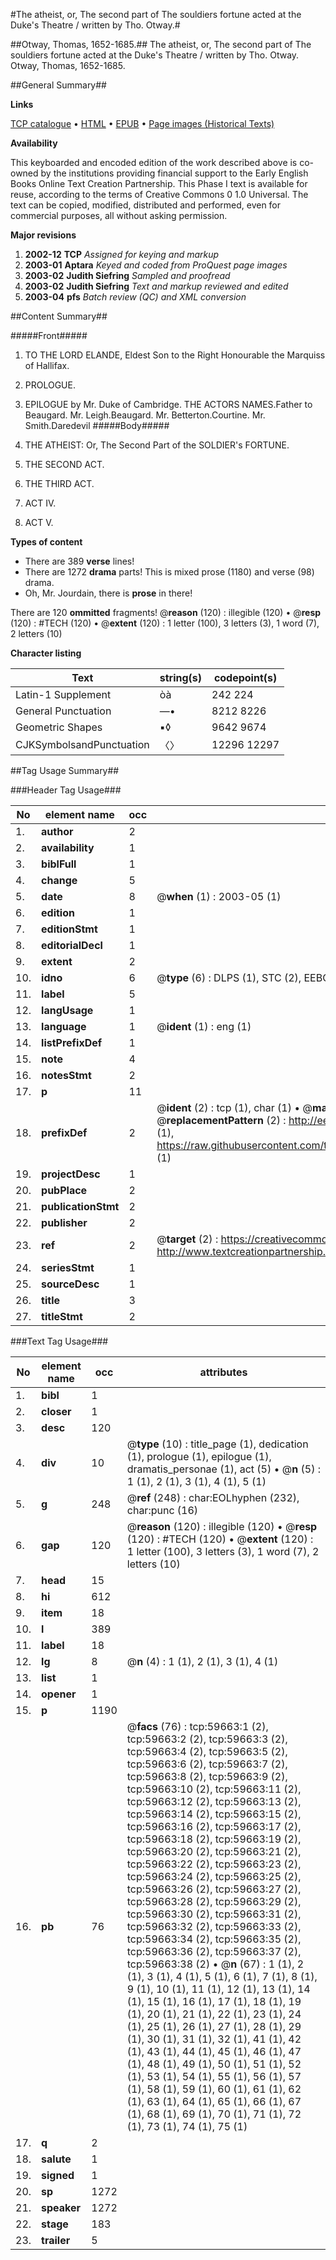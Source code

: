 #The atheist, or, The second part of The souldiers fortune acted at the Duke's Theatre / written by Tho. Otway.#

##Otway, Thomas, 1652-1685.##
The atheist, or, The second part of The souldiers fortune acted at the Duke's Theatre / written by Tho. Otway.
Otway, Thomas, 1652-1685.

##General Summary##

**Links**

[TCP catalogue](http://www.ota.ox.ac.uk/tcp/)  • 
[HTML](http://tei.it.ox.ac.uk/tcp/Texts-HTML/free/A53/A53510.html)  • 
[EPUB](http://tei.it.ox.ac.uk/tcp/Texts-EPUB/free/A53/A53510.epub) • 
[Page images (Historical Texts)](https://data.historicaltexts.jisc.ac.uk/view?pubId=eebo-12330556e&pageId=eebo-12330556e-59663-1)

**Availability**

This keyboarded and encoded edition of the
	       work described above is co-owned by the institutions
	       providing financial support to the Early English Books
	       Online Text Creation Partnership. This Phase I text is
	       available for reuse, according to the terms of Creative
	       Commons 0 1.0 Universal. The text can be copied,
	       modified, distributed and performed, even for
	       commercial purposes, all without asking permission.

**Major revisions**

1. __2002-12__ __TCP__ *Assigned for keying and markup*
1. __2003-01__ __Aptara__ *Keyed and coded from ProQuest page images*
1. __2003-02__ __Judith Siefring__ *Sampled and proofread*
1. __2003-02__ __Judith Siefring__ *Text and markup reviewed and edited*
1. __2003-04__ __pfs__ *Batch review (QC) and XML conversion*

##Content Summary##

#####Front#####

1. TO THE
LORD ELANDE,
Eldest Son to the Right Honourable the
Marquiss of Hallifax.

1. PROLOGUE.

1. EPILOGUE by Mr. Duke of Cambridge.
THE ACTORS NAMES.Father to Beaugard. Mr. Leigh.Beaugard. Mr. Betterton.Courtine. Mr. Smith.Daredevil
#####Body#####

1. THE
ATHEIST:
Or, The Second Part of the
SOLDIER's FORTUNE.

1. THE SECOND ACT.

1. THE THIRD ACT.

1. ACT IV.

1. ACT V.

**Types of content**

  * There are 389 **verse** lines!
  * There are 1272 **drama** parts! This is mixed prose (1180) and verse (98) drama.
  * Oh, Mr. Jourdain, there is **prose** in there!

There are 120 **ommitted** fragments! 
 @__reason__ (120) : illegible (120)  •  @__resp__ (120) : #TECH (120)  •  @__extent__ (120) : 1 letter (100), 3 letters (3), 1 word (7), 2 letters (10)

**Character listing**


|Text|string(s)|codepoint(s)|
|---|---|---|
|Latin-1 Supplement|òà|242 224|
|General Punctuation|—•|8212 8226|
|Geometric Shapes|▪◊|9642 9674|
|CJKSymbolsandPunctuation|〈〉|12296 12297|

##Tag Usage Summary##

###Header Tag Usage###

|No|element name|occ|attributes|
|---|---|---|---|
|1.|__author__|2||
|2.|__availability__|1||
|3.|__biblFull__|1||
|4.|__change__|5||
|5.|__date__|8| @__when__ (1) : 2003-05 (1)|
|6.|__edition__|1||
|7.|__editionStmt__|1||
|8.|__editorialDecl__|1||
|9.|__extent__|2||
|10.|__idno__|6| @__type__ (6) : DLPS (1), STC (2), EEBO-CITATION (1), OCLC (1), VID (1)|
|11.|__label__|5||
|12.|__langUsage__|1||
|13.|__language__|1| @__ident__ (1) : eng (1)|
|14.|__listPrefixDef__|1||
|15.|__note__|4||
|16.|__notesStmt__|2||
|17.|__p__|11||
|18.|__prefixDef__|2| @__ident__ (2) : tcp (1), char (1)  •  @__matchPattern__ (2) : ([0-9\-]+):([0-9IVX]+) (1), (.+) (1)  •  @__replacementPattern__ (2) : http://eebo.chadwyck.com/downloadtiff?vid=$1&page=$2 (1), https://raw.githubusercontent.com/textcreationpartnership/Texts/master/tcpchars.xml#$1 (1)|
|19.|__projectDesc__|1||
|20.|__pubPlace__|2||
|21.|__publicationStmt__|2||
|22.|__publisher__|2||
|23.|__ref__|2| @__target__ (2) : https://creativecommons.org/publicdomain/zero/1.0/ (1), http://www.textcreationpartnership.org/docs/. (1)|
|24.|__seriesStmt__|1||
|25.|__sourceDesc__|1||
|26.|__title__|3||
|27.|__titleStmt__|2||


###Text Tag Usage###

|No|element name|occ|attributes|
|---|---|---|---|
|1.|__bibl__|1||
|2.|__closer__|1||
|3.|__desc__|120||
|4.|__div__|10| @__type__ (10) : title_page (1), dedication (1), prologue (1), epilogue (1), dramatis_personae (1), act (5)  •  @__n__ (5) : 1 (1), 2 (1), 3 (1), 4 (1), 5 (1)|
|5.|__g__|248| @__ref__ (248) : char:EOLhyphen (232), char:punc (16)|
|6.|__gap__|120| @__reason__ (120) : illegible (120)  •  @__resp__ (120) : #TECH (120)  •  @__extent__ (120) : 1 letter (100), 3 letters (3), 1 word (7), 2 letters (10)|
|7.|__head__|15||
|8.|__hi__|612||
|9.|__item__|18||
|10.|__l__|389||
|11.|__label__|18||
|12.|__lg__|8| @__n__ (4) : 1 (1), 2 (1), 3 (1), 4 (1)|
|13.|__list__|1||
|14.|__opener__|1||
|15.|__p__|1190||
|16.|__pb__|76| @__facs__ (76) : tcp:59663:1 (2), tcp:59663:2 (2), tcp:59663:3 (2), tcp:59663:4 (2), tcp:59663:5 (2), tcp:59663:6 (2), tcp:59663:7 (2), tcp:59663:8 (2), tcp:59663:9 (2), tcp:59663:10 (2), tcp:59663:11 (2), tcp:59663:12 (2), tcp:59663:13 (2), tcp:59663:14 (2), tcp:59663:15 (2), tcp:59663:16 (2), tcp:59663:17 (2), tcp:59663:18 (2), tcp:59663:19 (2), tcp:59663:20 (2), tcp:59663:21 (2), tcp:59663:22 (2), tcp:59663:23 (2), tcp:59663:24 (2), tcp:59663:25 (2), tcp:59663:26 (2), tcp:59663:27 (2), tcp:59663:28 (2), tcp:59663:29 (2), tcp:59663:30 (2), tcp:59663:31 (2), tcp:59663:32 (2), tcp:59663:33 (2), tcp:59663:34 (2), tcp:59663:35 (2), tcp:59663:36 (2), tcp:59663:37 (2), tcp:59663:38 (2)  •  @__n__ (67) : 1 (1), 2 (1), 3 (1), 4 (1), 5 (1), 6 (1), 7 (1), 8 (1), 9 (1), 10 (1), 11 (1), 12 (1), 13 (1), 14 (1), 15 (1), 16 (1), 17 (1), 18 (1), 19 (1), 20 (1), 21 (1), 22 (1), 23 (1), 24 (1), 25 (1), 26 (1), 27 (1), 28 (1), 29 (1), 30 (1), 31 (1), 32 (1), 41 (1), 42 (1), 43 (1), 44 (1), 45 (1), 46 (1), 47 (1), 48 (1), 49 (1), 50 (1), 51 (1), 52 (1), 53 (1), 54 (1), 55 (1), 56 (1), 57 (1), 58 (1), 59 (1), 60 (1), 61 (1), 62 (1), 63 (1), 64 (1), 65 (1), 66 (1), 67 (1), 68 (1), 69 (1), 70 (1), 71 (1), 72 (1), 73 (1), 74 (1), 75 (1)|
|17.|__q__|2||
|18.|__salute__|1||
|19.|__signed__|1||
|20.|__sp__|1272||
|21.|__speaker__|1272||
|22.|__stage__|183||
|23.|__trailer__|5||
